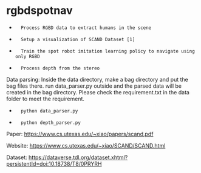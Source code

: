 # rgbdspotnav

-       Process RGBD data to extract humans in the scene
-       Setup a visualization of SCAND Dataset [1]
-       Train the spot robot imitation learning policy to navigate using only RGBD
-       Process depth from the stereo

Data parsing:
Inside the data directory, make a bag directory and put the bag files there. run data_parser.py outside and the parsed data will be created in the bag directory.
Please check the requirement.txt in the data folder to meet the requirement.

-       python data_parser.py
-       python depth_parser.py 

Paper:
https://www.cs.utexas.edu/~xiao/papers/scand.pdf

Website:
https://www.cs.utexas.edu/~xiao/SCAND/SCAND.html

Dataset:
https://dataverse.tdl.org/dataset.xhtml?persistentId=doi:10.18738/T8/0PRYRH

